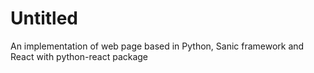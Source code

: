 # Untitled
An implementation of web page based in Python, Sanic framework and React with python-react package

